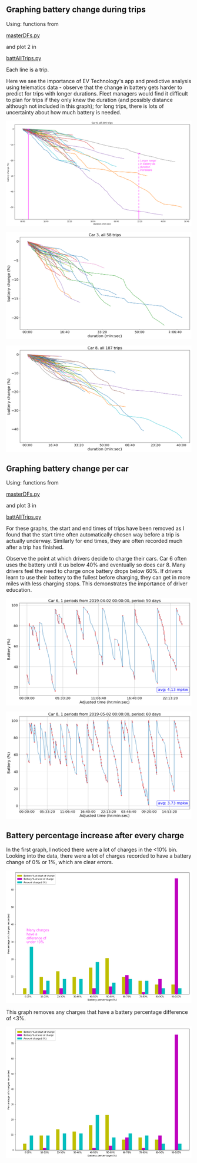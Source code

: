 <h2>Graphing battery change during trips</h2>

Using: functions from 

[masterDFs.py](masterDFs.py)

and plot 2 in

[battAllTrips.py](battAllTrips.py)

Each line is a trip. 

Here we see the importance of EV Technology's app and predictive analysis using telematics data - observe that the change in battery gets harder to predict for trips with longer durations. Fleet managers would find it difficult to plan for trips if they only knew the duration (and possibly distance although not included in this graph); for long trips, there is lots of uncertainty about how much battery is needed.

![Graph1](./images/slide4_car6_annotation.png)

![Graph2](./images/slide5_car3.png)

![Graph3](./images/slide5_car8.png)

<h2>Graphing battery change per car</h2>

Using: functions from 

[masterDFs.py](masterDFs.py)

and plot 3 in

[battAllTrips.py](battAllTrips.py)

For these graphs, the start and end times of trips have been removed as I found that the start time often automatically chosen way before a trip is actually underway. Similarly for end times, they are often recorded much after a trip has finished. 

Observe the point at which drivers decide to charge their cars. Car 6 often uses the battery until it us below 40% and eventually so does car 8. Many drivers feel the need to charge once battery drops below 60%. If drivers learn to use their battery to the fullest before charging, they can get in more miles with less charging stops. This demonstrates the importance of driver education.

![Graph4](./images/slide8_car6.png)

![Graph5](./images/slide9_car8.png)

<h2>Battery percentage increase after every charge</h2>
In the first graph, I noticed there were a lot of charges in the <10% bin. Looking into the data, there were a lot of charges recorded to have a battery change of 0% or 1%, which are clear errors.

![Bins1](./images/bins_withUnder3.png)

This graph removes any charges that have a battery percentage difference of <3%.

![Bins2](./images/bins_withoutUnder3.png)
